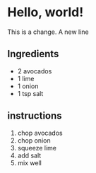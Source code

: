 # Hello, world!
This is a change.
A new line

## Ingredients

* 2 avocados
* 1 lime
* 1 onion
* 1 tsp salt

## instructions

1. chop avocados
2. chop onion
3. squeeze lime
4. add salt
5. mix well
